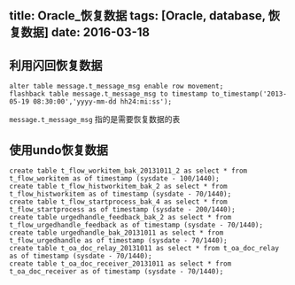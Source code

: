 title: Oracle_恢复数据
tags: [Oracle, database, 恢复数据]
date: 2016-03-18
---

## 利用闪回恢复数据

	alter table message.t_message_msg enable row movement;
	flashback table message.t_message_msg to timestamp to_timestamp('2013-05-19 08:30:00','yyyy-mm-dd hh24:mi:ss');

`message.t_message_msg` 指的是需要恢复数据的表

<!-- more -->

## 使用undo恢复数据

	create table t_flow_workitem_bak_20131011_2 as select * from t_flow_workitem as of timestamp (sysdate - 100/1440);
	create table t_flow_histworkitem_bak_2 as select * from t_flow_histworkitem as of timestamp (sysdate - 70/1440);
	create table t_flow_startprocess_bak_4 as select * from t_flow_startprocess as of timestamp (sysdate - 200/1440);
	create table urgedhandle_feedback_bak_2 as select * from t_flow_urgedhandle_feedback as of timestamp (sysdate - 70/1440);
	create table urgedhandle_bak_20131011 as select * from t_flow_urgedhandle as of timestamp (sysdate - 70/1440);
	create table t_oa_doc_relay_20131011 as select * from t_oa_doc_relay as of timestamp (sysdate - 70/1440);
	create table t_oa_doc_receiver_20131011 as select * from t_oa_doc_receiver as of timestamp (sysdate - 70/1440);

